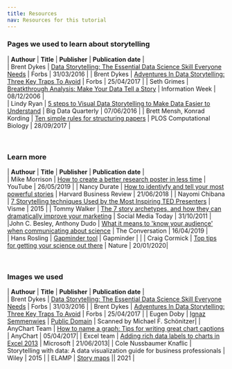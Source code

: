 ```yaml
---
title: Resources
nav: Resources for this tutorial
---
```

   
### Pages we used to learn about storytelling

| **Authour** |   **Title**   | **Publisher**  |  **Publication date**  |  
| Brent Dykes | [Data Storytelling: The Essential Data Science Skill Everyone Needs](https://www.forbes.com/sites/brentdykes/2016/03/31/data-storytelling-the-essential-data-science-skill-everyone-needs/#5564188952ad) | Forbs | 31/03/2016 |
| Brent Dykes | [Adventures In Data Storytelling: Three Key Traps To Avoid](https://www.forbes.com/sites/brentdykes/2017/04/25/adventures-in-data-storytelling-three-key-traps-to-avoid/#7ac575783234) | Forbs | 25/04/2017 |
| Seth Grimes | [Breatkthrough Analysis: Make Your Data Tell a Story](http://www.informationweek.com/software/information-management/breakthrough-analysis-make-your-data-tell-a-story/d/d-id/1049675?) | Information Week | 08/12/2006 |  
| Lindy Ryan | [5 steps to Visual Data Storytelling to Make Data Easier to Understand](http://www.dbta.com/BigDataQuarterly/Articles/5-Steps-to-Visual-Data-Storytelling-to-Make-Data-Easier-to-Understand-111512.aspx) | Big Data Quarterly | 07/06/2016 | 
| Brett Mensh, Konrad Kording | [Ten simple rules for structuring papers](http://journals.plos.org/ploscompbiol/article?id=10.1371/journal.pcbi.1005619) | PLOS Computational Biology | 28/09/2017 |  

<br />
    
### Learn more

| **Authour** |   **Title**   | **Publisher**  |  **Publication date**  |  
| Mike Morrison | [How to create a better research poster in less time](https://www.youtube.com/watch?v=1RwJbhkCA58) | YouTube | 26/05/2019 |
| Nancy Durate | [How to identiyfy and tell your most powerful stories](https://hbr.org/2018/06/how-to-identify-and-tell-your-most-powerful-stories) | Harvard Business Review | 21/06/2018 |
| Nayomi Chibana | [7 Storytelling techniques Used by the Most Inspiring TED Presenters](https://blog.visme.co/7-storytelling-techniques-used-by-the-most-inspiring-ted-presenters/) | Visme | 2015 |
| Tommy Walker | [The 7 story archetypes, and how they can dramatically improve your marketing](https://www.socialmediatoday.com/content/7-story-archetypes-and-how-they-can-dramatically-improve-your-marketing) | Social Media Today | 31/10/2011 | 
|John C. Besley, Anthony Dudo | [What it means to 'know your audience' when communicating about science](https://theconversation.com/what-it-means-to-know-your-audience-when-communicating-about-science-111147) | The Conversation | 16/04/2019 |  
| Hans Rosling | [Gapminder tool](https://www.gapminder.org/) | Gapminder | |
| Craig Cormick | [Top tips for getting your science out there](https://www.nature.com/articles/d41586-020-00239-6) | Nature | 20/01/2020|

<br />

### Images we used

| **Authour** |   **Title**   | **Publisher**  |  **Publication date**  |  
| Brent Dykes | [Data Storytelling: The Essential Data Science Skill Everyone Needs](https://www.forbes.com/sites/brentdykes/2016/03/31/data-storytelling-the-essential-data-science-skill-everyone-needs/#5564188952ad) | Forbs | 31/03/2016 |
| Brent Dykes | [Adventures In Data Storytelling: Three Key Traps To Avoid](https://www.forbes.com/sites/brentdykes/2017/04/25/adventures-in-data-storytelling-three-key-traps-to-avoid/#7ac575783234) | Forbs | 25/04/2017 |
| Eugen Doby | [Ignaz Semmenwies](https://commons.wikimedia.org/wiki/Ignaz_Semmelweis#/media/File:Ignaz_Semmelweis.jpg) | [Public Domain](https://commons.wikimedia.org/wiki/Commons:Copyright_tags/Country-specific_tags#United_States_of_America) | Scanned by Michael F. Schönitzer|
| AnyChart Team | [How to name a graph: Tips for writing great chart captions](https://www.anychart.com/blog/2017/04/05/chart-captions-title-graph-tips/) | AnyChart | 05/04/2017|
| Excel team | [Adding rich data labels to charts in Excel 2013](https://www.microsoft.com/en-us/microsoft-365/blog/2013/06/21/adding-rich-data-labels-to-charts-in-excel-2013/) | Microsoft | 21/06/2013| 
| Cole Nussbaumer Knaflic | Storytelling with data: A data visualization guide for business professionals | Wiley | 2015 |
| ELAMP | [Story maps](http://elamp.blogspot.com/2011/05/story-maps.html) || 2021 |


